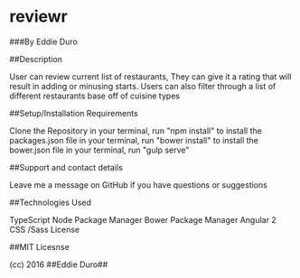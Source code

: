 # reviewr

###By Eddie Duro

##Description

User can review current list of restaurants, They can give it a rating that will result in adding or minusing starts. Users can also filter through a list of different restaurants base off of cuisine types

##Setup/Installation Requirements

Clone the Repository in your terminal, run "npm install" to install the packages.json file in your terminal, run "bower install" to install the bower.json file in your terminal, run "gulp serve" 

##Support and contact details

Leave me a message on GitHub if you have questions or suggestions

##Technologies Used

TypeScript Node Package Manager Bower Package Manager Angular 2 CSS /Sass License

##MIT Licesnse

(cc) 2016 ##Eddie Duro##
